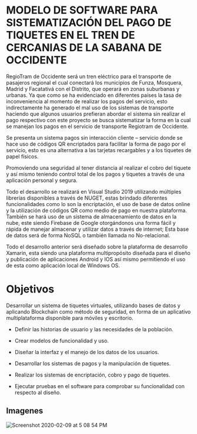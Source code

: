 # MODELO DE SOFTWARE PARA SISTEMATIZACIÓN DEL PAGO DE TIQUETES EN EL TREN DE CERCANIAS DE LA SABANA DE OCCIDENTE


RegioTram de Occidente será un tren eléctrico para el transporte de pasajeros regional el cual conectará los municipios de Funza, Mosquera, Madrid y Facatativá con el Distrito, que operará en zonas suburbanas y urbanas.  Ya que como se ha evidenciado en diferentes países la tasa de inconveniencia al momento de realizar los pagos del servicio, esto indirectamente ha generado el mal uso de los sistemas de transporte haciendo que algunos usuarios prefieran abordar el sistema sin realizar el pago respectivo con este proyecto se busca sistematizar la forma en la cual se manejan los pagos en el servicio de transporte Regiotram de Occidente.

Se presenta un sistema pagos sin interacción cliente – servicio donde se hace uso de códigos QR encriptados para facilitar la forma de pago por el servicio, esto es una alternativa a las tarjetas recargables y a los tiquetes de papel físicos.

Promoviendo una seguridad al tener distancia al realizar el cobro del tiquete y así mismo teniendo control total de los pagos y tiquetes a través de una aplicación personal y segura.

Todo el desarrollo se realizará en Visual Studio 2019 utilizando múltiples librerías disponibles a través de NUGET, estas brindado diferentes funcionalidades como lo son la encriptación, el uso de base de datos online y la utilización de códigos QR como medio de pago en nuestra plataforma. También se hará uso de un sistema de almacenamiento de datos en la nube, este siendo Firebase de Google otorgándonos una forma fácil y rápida de manejar almacenar y utilizar datos a través de internet; Esta base de datos será de forma NoSQL o también llamada no No-relacional.

Todo el desarrollo anterior será diseñado sobre la plataforma de desarrollo Xamarin, esta siendo una plataforma multipropósito diseñada para el diseño y publicación de aplicaciones Android y IOS así mismo permitiendo el uso de esta como aplicación local de Windows OS.


# Objetivos

Desarrollar un sistema de tiquetes virtuales, utilizando bases de datos y aplicando Blockchain como método de seguridad, en forma de un aplicativo multiplataforma disponible para móviles y escritorio.

- Definir las historias de usuario y las necesidades de la población.
    

- Crear modelos de funcionalidad y uso.
    
- Diseñar la interfaz y el manejo de los datos de los usuarios.
    
- Desarrollar los sistemas de pagos y la manipulación de tiquetes.
    
- Realizar los sistemas de encriptación, cobro y pago de tiquetes.
    
- Ejecutar pruebas en el software para comprobar su funcionalidad con respecto al diseño.



## Imagenes

![Screenshot 2020-02-09 at 5 08 54 PM](https://user-images.githubusercontent.com/33011208/74101378-2ef4e880-4b5f-11ea-8e9d-5ae1d811a35a.png)
